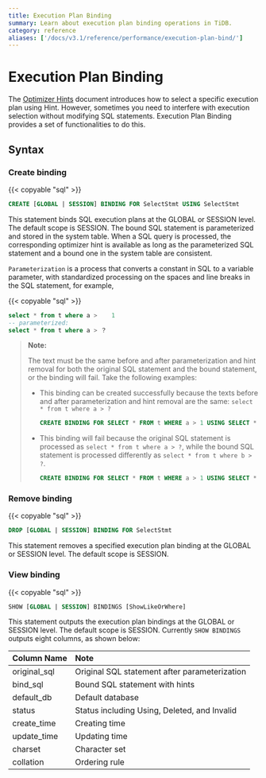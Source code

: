 ```yaml
---
title: Execution Plan Binding
summary: Learn about execution plan binding operations in TiDB.
category: reference
aliases: ['/docs/v3.1/reference/performance/execution-plan-bind/']
---
```


# Execution Plan Binding

The [Optimizer Hints](/optimizer-hints.md) document introduces how to select a specific execution plan using Hint. However, sometimes you need to interfere with execution selection without modifying SQL statements. Execution Plan Binding provides a set of functionalities to do this.

## Syntax

### Create binding

{{< copyable "sql" >}}

```sql
CREATE [GLOBAL | SESSION] BINDING FOR SelectStmt USING SelectStmt
```

This statement binds SQL execution plans at the GLOBAL or SESSION level. The default scope is SESSION. The bound SQL statement is parameterized and stored in the system table. When a SQL query is processed, the corresponding optimizer hint is available as long as the parameterized SQL statement and a bound one in the system table are consistent.

`Parameterization` is a process that converts a constant in SQL to a variable parameter, with standardized processing on the spaces and line breaks in the SQL statement, for example,

{{< copyable "sql" >}}

```sql
select * from t where a >    1
-- parameterized:
select * from t where a > ？
```

> **Note:**
>
> The text must be the same before and after parameterization and hint removal for both the original SQL statement and the bound statement, or the binding will fail. Take the following examples:
>
> - This binding can be created successfully because the texts before and after parameterization and hint removal are the same: `select * from t where a > ?`
>
>     ```sql
>     CREATE BINDING FOR SELECT * FROM t WHERE a > 1 USING SELECT * FROM t use index  (idx) WHERE a > 2
>     ```
>
> - This binding will fail because the original SQL statement is processed as `select * from t where a > ?`, while the bound SQL statement is processed differently as `select * from t where b > ?`.
>
>     ```sql
>     CREATE BINDING FOR SELECT * FROM t WHERE a > 1 USING SELECT * FROM t use index(idx) WHERE b > 2
>     ```

### Remove binding

{{< copyable "sql" >}}

```sql
DROP [GLOBAL | SESSION] BINDING FOR SelectStmt
```

This statement removes a specified execution plan binding at the GLOBAL or SESSION level. The default scope is SESSION.

### View binding

{{< copyable "sql" >}}

```sql
SHOW [GLOBAL | SESSION] BINDINGS [ShowLikeOrWhere]
```

This statement outputs the execution plan bindings at the GLOBAL or SESSION level. The default scope is SESSION. Currently `SHOW BINDINGS` outputs eight columns, as shown below:

| Column Name | Note  |
| :-------- | :------------- |
| original_sql  |  Original SQL statement after parameterization |
| bind_sql | Bound SQL statement with hints |
| default_db | Default database |
| status | Status including Using, Deleted, and Invalid |
| create_time | Creating time |
| update_time | Updating time |
| charset | Character set |
| collation | Ordering rule |
